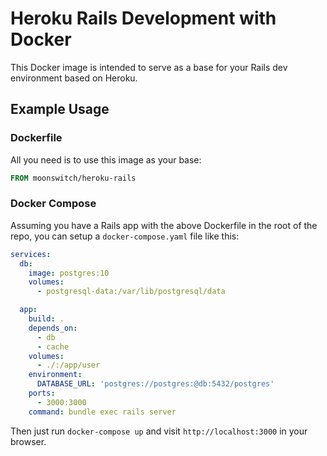 Heroku Rails Development with Docker
=====================================

This Docker image is intended to serve as a base for your Rails dev environment based on Heroku.


## Example Usage

### Dockerfile

All you need is to use this image as your base:

```dockerfile
FROM moonswitch/heroku-rails
```

### Docker Compose

Assuming you have a Rails app with the above Dockerfile in the root of the repo, you can setup a `docker-compose.yaml` file like this:

```yaml
services:
  db:
    image: postgres:10
    volumes:
      - postgresql-data:/var/lib/postgresql/data

  app:
    build: .
    depends_on:
      - db
      - cache
    volumes:
      - ./:/app/user
    environment:
      DATABASE_URL: 'postgres://postgres:@db:5432/postgres'
    ports:
      - 3000:3000
    command: bundle exec rails server
```

Then just run `docker-compose up` and visit `http://localhost:3000` in your browser.